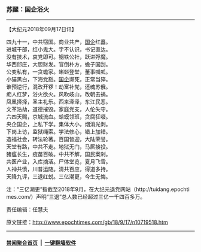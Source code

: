 ### 苏醒：国企浴火
------------------------

<p>【大纪元2018年09月17日讯】</p>
<p>四九十一，中共窃国。商业共产，<a href="http://www.epochtimes.com/gb/tag/%E5%9B%BD%E4%BC%81.html">国企</a>红矗。<br />
进城干部，红小鬼大。字不认识，书记直达。<br />
没有技术，衷党即可。钢铁公社，跃进殍魔。<br />
华西邱庄，大胆财发。官倒朴方，蟾子国刮。<br />
公变私有，一贪蟾家。蝌蚪登堂，董事呱呱。<br />
小猫黑白，下海党豁。<a href="http://www.epochtimes.com/gb/tag/%E5%9B%BD%E4%BC%81.html">国企</a>濒死，正常当猝。<br />
谁预逆行，混改开锣！劫富补党，还魂苏俄。<br />
痴人红梦，浴火欲火。风吹岐山，改朝去祸。<br />
凤凰择择，圣主礼乐。西来泽泽，东江民恶。<br />
文革浩劫，道德摧毁。家庭党支，人伦失守。<br />
六四天赐，京城流血。蛤蟆领班，贪腐狂啜。<br />
央企国企，上私下学。集体大小，烟消光剥。<br />
下岗上访，监狱绳索。学法修心，错上加错。<br />
造福社会，转法轮著。百国皆迎，大陆荣誉。<br />
天堂有路，中共不走。地狱无门，马厮接投。<br />
猪瘟长生，疫苗百破。中共不解，国民案剁。<br />
共医产业，入库摘活。尸体堂览，夏月飞雪。<br />
人神共愤，川普运随。清共百应，得道多持。<br />
天降九评，三退红蜕。三亿潮更，今生无悔。</p>
<p>注：“三亿潮更”指截至2018年9月，在大纪元退党网站（http://tuidang.epochti mes.com/）声明“三退”总人数已经超过三亿一千四百多万。</p>
<p>责任编辑：任慧夫</p>

原文链接：http://www.epochtimes.com/gb/18/9/17/n10719518.htm


------------------------
#### [禁闻聚合首页](https://github.com/gfw-breaker/banned-news/blob/master/README.md) &nbsp;|&nbsp;  [一键翻墙软件](https://github.com/gfw-breaker/nogfw/blob/master/README.md)
